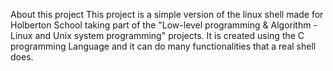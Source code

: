 About this project This project is a simple version of the linux shell made for Holberton School taking part of the "Low-level programming & Algorithm - Linux and Unix system programming" projects. It is created using the C programming Language and it can do many functionalities that a real shell does.
